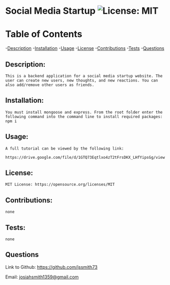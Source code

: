 # Social Media Startup ![License: MIT](https://img.shields.io/badge/License-MIT-yellow.svg)

# Table of Contents

-[Description](#description)
-[Installation](#installation)
-[Usage](#usage)
-[License](#license)
-[Contributions](#contributions)
-[Tests](#tests)
-[Questions](#questions)


## Description:

    This is a backend application for a social media startup website. The user can create new users, new thoughts, and new reactions. You can also add/remove other users as friends.

## Installation:

    You must install mongoose and express. From the root folder enter the following command into the command line to install required packages: npm i

## Usage:

    A full tutorial can be viewed by the following link:

    https://drive.google.com/file/d/1GTQ73Eqtlxo4zT2tFrsDKX_LHfYipsGg/view

## License:

    MIT License: https://opensource.org/licenses/MIT

## Contributions:

    none

## Tests:

    none

## Questions

   Link to Github: https://github.com/jssmith73

   Email: josiahsmith1359@gmail.com
